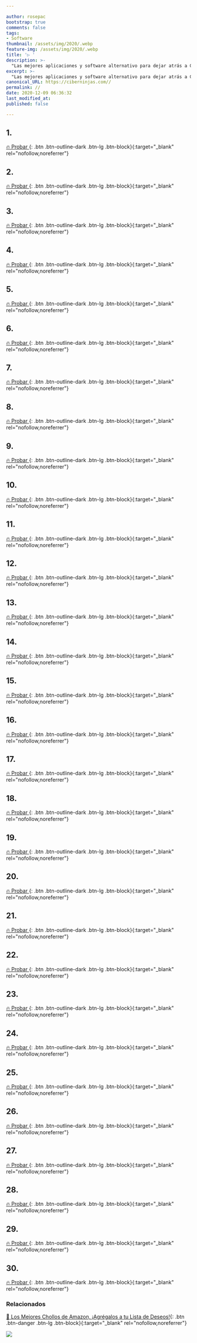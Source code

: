 ```yaml
---

author: rosepac
bootstrap: true
comments: false
tags:
- Software
thumbnail: /assets/img/2020/.webp
feature-img: /assets/img/2020/.webp
title: '▷ '
description: >-
  "Las mejores aplicaciones y software alternativo para dejar atrás a Google en 20201"
excerpt: >-
  "Las mejores aplicaciones y software alternativo para dejar atrás a Google en 20201"
canonical_URL: https://ciberninjas.com//
permalink: //
date: 2020-12-09 06:36:32
last_modified_at: 
published: false

---
```


## **1.**

[🔥 Probar ](){: .btn .btn-outline-dark .btn-lg .btn-block}{:target="_blank" rel="nofollow,noreferrer"}

## **2.**

[🔥 Probar ](){: .btn .btn-outline-dark .btn-lg .btn-block}{:target="_blank" rel="nofollow,noreferrer"}

## **3.**

[🔥 Probar ](){: .btn .btn-outline-dark .btn-lg .btn-block}{:target="_blank" rel="nofollow,noreferrer"}

## **4.**

[🔥 Probar ](){: .btn .btn-outline-dark .btn-lg .btn-block}{:target="_blank" rel="nofollow,noreferrer"}

## **5.**

[🔥 Probar ](){: .btn .btn-outline-dark .btn-lg .btn-block}{:target="_blank" rel="nofollow,noreferrer"}

## **6.**

[🔥 Probar ](){: .btn .btn-outline-dark .btn-lg .btn-block}{:target="_blank" rel="nofollow,noreferrer"}

## **7.**

[🔥 Probar ](){: .btn .btn-outline-dark .btn-lg .btn-block}{:target="_blank" rel="nofollow,noreferrer"}

## **8.**

[🔥 Probar ](){: .btn .btn-outline-dark .btn-lg .btn-block}{:target="_blank" rel="nofollow,noreferrer"}

## **9.**

[🔥 Probar ](){: .btn .btn-outline-dark .btn-lg .btn-block}{:target="_blank" rel="nofollow,noreferrer"}

## **10.**

[🔥 Probar ](){: .btn .btn-outline-dark .btn-lg .btn-block}{:target="_blank" rel="nofollow,noreferrer"}

## **11.**

[🔥 Probar ](){: .btn .btn-outline-dark .btn-lg .btn-block}{:target="_blank" rel="nofollow,noreferrer"}

## **12.**

[🔥 Probar ](){: .btn .btn-outline-dark .btn-lg .btn-block}{:target="_blank" rel="nofollow,noreferrer"}

## **13.**

[🔥 Probar ](){: .btn .btn-outline-dark .btn-lg .btn-block}{:target="_blank" rel="nofollow,noreferrer"}

## **14.**

[🔥 Probar ](){: .btn .btn-outline-dark .btn-lg .btn-block}{:target="_blank" rel="nofollow,noreferrer"}

## **15.**

[🔥 Probar ](){: .btn .btn-outline-dark .btn-lg .btn-block}{:target="_blank" rel="nofollow,noreferrer"}

## **16.**

[🔥 Probar ](){: .btn .btn-outline-dark .btn-lg .btn-block}{:target="_blank" rel="nofollow,noreferrer"}

## **17.**

[🔥 Probar ](){: .btn .btn-outline-dark .btn-lg .btn-block}{:target="_blank" rel="nofollow,noreferrer"}

## **18.**

[🔥 Probar ](){: .btn .btn-outline-dark .btn-lg .btn-block}{:target="_blank" rel="nofollow,noreferrer"}

## **19.**

[🔥 Probar ](){: .btn .btn-outline-dark .btn-lg .btn-block}{:target="_blank" rel="nofollow,noreferrer"}

## **20.**

[🔥 Probar ](){: .btn .btn-outline-dark .btn-lg .btn-block}{:target="_blank" rel="nofollow,noreferrer"}

## **21.**

[🔥 Probar ](){: .btn .btn-outline-dark .btn-lg .btn-block}{:target="_blank" rel="nofollow,noreferrer"}

## **22.**

[🔥 Probar ](){: .btn .btn-outline-dark .btn-lg .btn-block}{:target="_blank" rel="nofollow,noreferrer"}

## **23.**

[🔥 Probar ](){: .btn .btn-outline-dark .btn-lg .btn-block}{:target="_blank" rel="nofollow,noreferrer"}

## **24.**

[🔥 Probar ](){: .btn .btn-outline-dark .btn-lg .btn-block}{:target="_blank" rel="nofollow,noreferrer"}

## **25.**

[🔥 Probar ](){: .btn .btn-outline-dark .btn-lg .btn-block}{:target="_blank" rel="nofollow,noreferrer"}

## **26.**

[🔥 Probar ](){: .btn .btn-outline-dark .btn-lg .btn-block}{:target="_blank" rel="nofollow,noreferrer"}

## **27.**

[🔥 Probar ](){: .btn .btn-outline-dark .btn-lg .btn-block}{:target="_blank" rel="nofollow,noreferrer"}

## **28.**

[🔥 Probar ](){: .btn .btn-outline-dark .btn-lg .btn-block}{:target="_blank" rel="nofollow,noreferrer"}

## **29.**

[🔥 Probar ](){: .btn .btn-outline-dark .btn-lg .btn-block}{:target="_blank" rel="nofollow,noreferrer"}

## **30.**

[🔥 Probar ](){: .btn .btn-outline-dark .btn-lg .btn-block}{:target="_blank" rel="nofollow,noreferrer"}

### **Relacionados** <!-- omit in toc -->

[]()

[🛒 Los Mejores Chollos de Amazon, ¡Agrégalos a tu Lista de Deseos!](/amazon/ "Los Mejores Chollos de Amazon, Ofertas Flash, Black Monday y Amazon Prime Day"){: .btn .btn-danger .btn-lg .btn-block}{:target="_blank" rel="nofollow,noreferrer"}

![](/assets/img/2020/.webp)